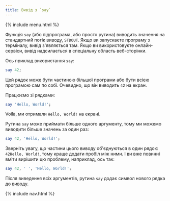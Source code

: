 ```yaml
---
title: Вивід з `say`
---
```


{% include menu.html %}

Функція `say` (або підпрограма, або просто рутина) виводить значення на стандартний потік виводу, `STDOUT`. Якщо ви запускаєте програму з терміналу, вивід з'являється там. Якщо ви використовуєте онлайн-сервіси, вивід надсилається в спеціальну область веб-сторінки.

Ось приклад використання `say`:

```raku
say 42;
```

Цей рядок може бути частиною більшої програми або бути всією програмою сам по собі. Очевидно, що він виводить `42` на екран.

Працюємо зі рядками:

```raku
say 'Hello, World!';
```

Voilà, ми отримали `Hello, World!` на екрані.

Рутина `say` може приймати більше одного аргументу, тому ми можемо виводити більше значень за один раз:

```raku
say 42, 'Hello, World!';
```

Зверніть увагу, що частини цього виводу об'єднуються в один рядок: `42Hello, World!`, тому краще додати пробіл між ними. І ви вже повинні вміти вирішити цю проблему, наприклад, ось так:

```raku
say 42, ' ', 'Hello, World!';
```

Після виведення всіх аргументів, рутина `say` додає символ нового рядка до виводу.

{% include nav.html %}